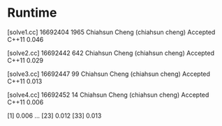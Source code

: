 # Runtime
[solve1.cc]
16692404    1965    Chiahsun Cheng (chiahsun cheng)   Accepted  C++11   0.046   

[solve2.cc]
16692442    642 Chiahsun Cheng (chiahsun cheng)   Accepted  C++11   0.029

[solve3.cc]
16692447    99  Chiahsun Cheng (chiahsun cheng)   Accepted  C++11   0.013   

[solve4.cc]
16692452    14  Chiahsun Cheng (chiahsun cheng)   Accepted  C++11   0.006

[1] 0.006
...
[23] 0.012
[33] 0.013
